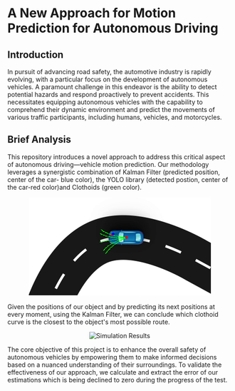 

# A New Approach for Motion Prediction for Autonomous Driving

## Introduction

  In pursuit of advancing road safety, the automotive industry is rapidly evolving, with a particular focus on the development of autonomous vehicles. A paramount challenge in this endeavor is the ability to detect potential hazards and respond proactively to prevent accidents. This necessitates equipping autonomous vehicles with the capability to comprehend their dynamic environment and predict the movements of various traffic participants, including humans, vehicles, and motorcycles.
  
## Brief Analysis
  This repository introduces a novel approach to address this critical aspect of autonomous driving—vehicle motion prediction. Our methodology leverages a synergistic combination of Kalman Filter (predicted position, center of the car- blue color), the YOLO library (detected postion, center of the car-red color)and Clothoids (green color). 
  

<p align="center">
  <img src="https://github.com/PetrosAngelo/Route-Planning/blob/main/Screencshot/1stPic.png" alt="Simulation Results">
</p>

Given the positions of our object and by predicting its next positions at every moment, using the Kalman Filter, we can conclude which clothoid curve is the closest to the object's most possible route.

<p align="center">
  <img src="https://github.com/PetrosAngelo/Route-Planning/blob/main/Screencshot/3rdPic.png" alt="Simulation Results">
</p>

  The core objective of this project is to enhance the overall safety of autonomous vehicles by empowering them to make informed decisions based on a nuanced understanding of their surroundings. To validate the effectiveness of our approach, we calculate and extract the error of our estimations which is being declined to zero during the progress of the test.
